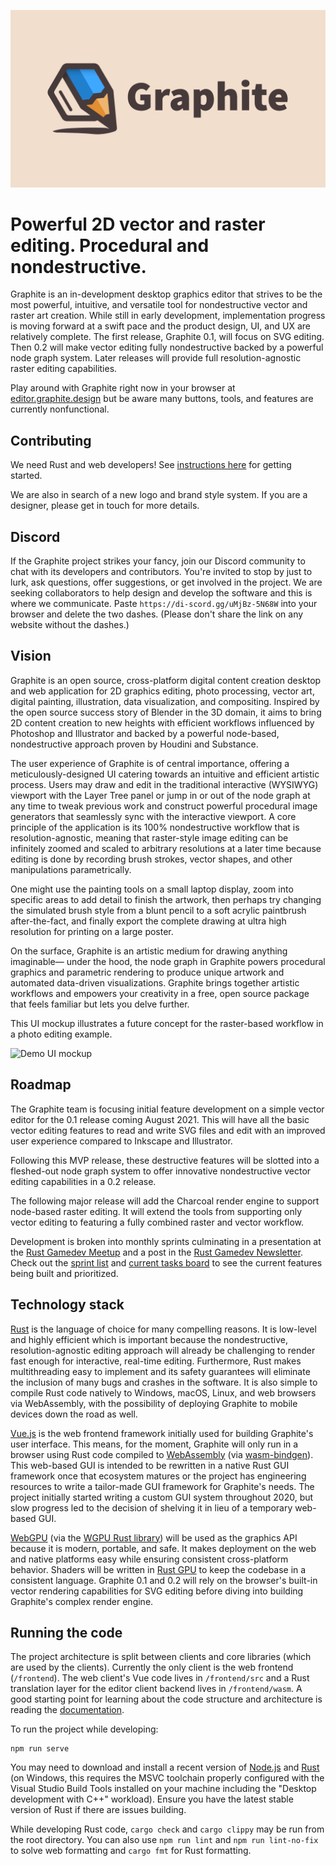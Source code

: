 ![Graphite Logo](graphite_splash.png)

# Powerful 2D vector and raster editing. Procedural and nondestructive.

Graphite is an in-development desktop graphics editor that strives to be the most powerful, intuitive, and versatile tool for nondestructive vector and raster art creation. While still in early development, implementation progress is moving forward at a swift pace and the product design, UI, and UX are relatively complete. The first release, Graphite 0.1, will focus on SVG editing. Then 0.2 will make vector editing fully nondestructive backed by a powerful node graph system. Later releases will provide full resolution-agnostic raster editing capabilities.

Play around with Graphite right now in your browser at [editor.graphite.design](https://editor.graphite.design) but be aware many buttons, tools, and features are currently nonfunctional.

## Contributing

We need Rust and web developers! See [instructions here](https://github.com/GraphiteEditor/Graphite/issues/202) for getting started.

We are also in search of a new logo and brand style system. If you are a designer, please get in touch for more details.

## Discord

If the Graphite project strikes your fancy, join our Discord community to chat with its developers and contributors. You're invited to stop by just to lurk, ask questions, offer suggestions, or get involved in the project. We are seeking collaborators to help design and develop the software and this is where we communicate. Paste `https://di-scord.gg/uMjBz-5N68W` into your browser and delete the two dashes. (Please don't share the link on any website without the dashes.)

## Vision

Graphite is an open source, cross-platform digital content creation desktop and web application for 2D graphics editing, photo processing, vector art, digital painting, illustration, data visualization, and compositing. Inspired by the open source success story of Blender in the 3D domain, it aims to bring 2D content creation to new heights with efficient workflows influenced by Photoshop and Illustrator and backed by a powerful node-based, nondestructive approach proven by Houdini and Substance.

The user experience of Graphite is of central importance, offering a meticulously-designed UI catering towards an intuitive and efficient artistic process. Users may draw and edit in the traditional interactive (WYSIWYG) viewport with the Layer Tree panel or jump in or out of the node graph at any time to tweak previous work and construct powerful procedural image generators that seamlessly sync with the interactive viewport. A core principle of the application is its 100% nondestructive workflow that is resolution-agnostic, meaning that raster-style image editing can be infinitely zoomed and scaled to arbitrary resolutions at a later time because editing is done by recording brush strokes, vector shapes, and other manipulations parametrically.

One might use the painting tools on a small laptop display, zoom into specific areas to add detail to finish the artwork, then perhaps try changing the simulated brush style from a blunt pencil to a soft acrylic paintbrush after-the-fact, and finally export the complete drawing at ultra high resolution for printing on a large poster.

On the surface, Graphite is an artistic medium for drawing anything imaginable— under the hood, the node graph in Graphite powers procedural graphics and parametric rendering to produce unique artwork and automated data-driven visualizations. Graphite brings together artistic workflows and empowers your creativity in a free, open source package that feels familiar but lets you delve further.

This UI mockup illustrates a future concept for the raster-based workflow in a photo editing example.

![Demo UI mockup](https://files.keavon.com/-/NeighboringReliableConure/capture.png)

## Roadmap

The Graphite team is focusing initial feature development on a simple vector editor for the 0.1 release coming August 2021. This will have all the basic vector editing features to read and write SVG files and edit with an improved user experience compared to Inkscape and Illustrator.

Following this MVP release, these destructive features will be slotted into a fleshed-out node graph system to offer innovative nondestructive vector editing capabilities in a 0.2 release.

The following major release will add the Charcoal render engine to support node-based raster editing. It will extend the tools from supporting only vector editing to featuring a fully combined raster and vector workflow.

Development is broken into monthly sprints culminating in a presentation at the [Rust Gamedev Meetup](https://www.youtube.com/channel/UCrbatFmtTIvX3BCgsXOy96w) and a post in the [Rust Gamedev Newsletter](https://gamedev.rs/news/). Check out the [sprint list](https://github.com/GraphiteEditor/Graphite/milestones) and [current tasks board](https://github.com/GraphiteEditor/Graphite/projects/6) to see the current features being built and prioritized.

## Technology stack

[Rust](https://www.rust-lang.org/) is the language of choice for many compelling reasons. It is low-level and highly efficient which is important because the nondestructive, resolution-agnostic editing approach will already be challenging to render fast enough for interactive, real-time editing. Furthermore, Rust makes multithreading easy to implement and its safety guarantees will eliminate the inclusion of many bugs and crashes in the software. It is also simple to compile Rust code natively to Windows, macOS, Linux, and web browsers via WebAssembly, with the possibility of deploying Graphite to mobile devices down the road as well.

[Vue.js](https://vuejs.org/) is the web frontend framework initially used for building Graphite's user interface. This means, for the moment, Graphite will only run in a browser using Rust code compiled to [WebAssembly](https://webassembly.org/) (via [wasm-bindgen](https://github.com/rustwasm/wasm-bindgen)). This web-based GUI is intended to be rewritten in a native Rust GUI framework once that ecosystem matures or the project has engineering resources to write a tailor-made GUI framework for Graphite's needs. The project initially started writing a custom GUI system throughout 2020, but slow progress led to the decision of shelving it in lieu of a temporary web-based GUI.

[WebGPU](https://gpuweb.github.io/gpuweb) (via the [WGPU Rust library](https://wgpu.rs)) will be used as the graphics API because it is modern, portable, and safe. It makes deployment on the web and native platforms easy while ensuring consistent cross-platform behavior. Shaders will be written in [Rust GPU](https://github.com/EmbarkStudios/rust-gpu) to keep the codebase in a consistent language. Graphite 0.1 and 0.2 will rely on the browser's built-in vector rendering capabilities for SVG editing before diving into building Graphite's complex render engine.

## Running the code

The project architecture is split between clients and core libraries (which are used by the clients). Currently the only client is the web frontend (`/frontend`). The web client's Vue code lives in `/frontend/src` and a Rust translation layer for the editor client backend lives in `/frontend/wasm`. A good starting point for learning about the code structure and architecture is reading the [documentation](docs/index.md).

To run the project while developing:

```
npm run serve
```

You may need to download and install a recent version of [Node.js](https://nodejs.org/) and [Rust](https://www.rust-lang.org/) (on Windows, this requires the MSVC toolchain properly configured with the Visual Studio Build Tools installed on your machine including the "Desktop development with C++" workload). Ensure you have the latest stable version of Rust if there are issues building.

While developing Rust code, `cargo check` and `cargo clippy` may be run from the root directory. You can also use `npm run lint` and `npm run lint-no-fix` to solve web formatting and `cargo fmt` for Rust formatting.
